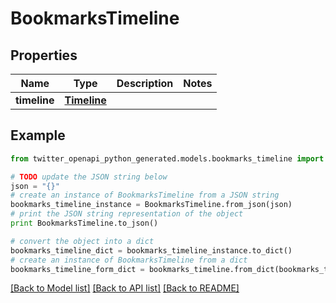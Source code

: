 # BookmarksTimeline


## Properties
Name | Type | Description | Notes
------------ | ------------- | ------------- | -------------
**timeline** | [**Timeline**](Timeline.md) |  | 

## Example

```python
from twitter_openapi_python_generated.models.bookmarks_timeline import BookmarksTimeline

# TODO update the JSON string below
json = "{}"
# create an instance of BookmarksTimeline from a JSON string
bookmarks_timeline_instance = BookmarksTimeline.from_json(json)
# print the JSON string representation of the object
print BookmarksTimeline.to_json()

# convert the object into a dict
bookmarks_timeline_dict = bookmarks_timeline_instance.to_dict()
# create an instance of BookmarksTimeline from a dict
bookmarks_timeline_form_dict = bookmarks_timeline.from_dict(bookmarks_timeline_dict)
```
[[Back to Model list]](../README.md#documentation-for-models) [[Back to API list]](../README.md#documentation-for-api-endpoints) [[Back to README]](../README.md)


